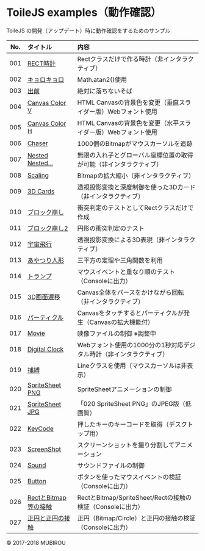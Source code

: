 # ToileJS examples（動作確認）
ToileJS の開発（アップデート）時に動作確認をするためのサンプル

|No.|タイトル|内容|
|:--:|:--|:--|
|001|[RECT時計](https://TakashiNishimura.github.io/ToileJS/examples/html/001.html)|Rectクラスだけで作る時計（非インタラクティブ）|
|002|[キョロキョロ](https://TakashiNishimura.github.io/ToileJS/examples/html/002.html)|Math.atan2()使用|
|003|[出前](https://TakashiNishimura.github.io/ToileJS/examples/html/003.html)|絶対に落ちないそば|
|004|[Canvas Color V](https://TakashiNishimura.github.io/ToileJS/examples/html/004.html)|HTML Canvasの背景色を変更（垂直スライダー版）Webフォント使用|
|005|[Canvas Color H](https://TakashiNishimura.github.io/ToileJS/examples/html/005.html)|HTML Canvasの背景色を変更（水平スライダー版）Webフォント使用|
|006|[Chaser](https://TakashiNishimura.github.io/ToileJS/examples/html/006.html)|1000個のBitmapがマウスカーソルを追跡|
|007|[Nested Nested...](https://TakashiNishimura.github.io/ToileJS/examples/html/007.html)|無限の入れ子とグローバル座標位置の取得が可能（非インタラクティブ）|
|008|[Scaling](https://TakashiNishimura.github.io/ToileJS/examples/html/008.html)|Bitmapの拡大縮小（非インタラクティブ）|
|009|[3D Cards](https://TakashiNishimura.github.io/ToileJS/examples/html/009.html)|透視投影変換と深度制御を使った3Dカード（非インタラクティブ）|
|010|[ブロック崩し](https://TakashiNishimura.github.io/ToileJS/examples/html/010.html)|衝突判定のテストとしてRectクラスだけで作成|
|011|[ブロック崩し2](https://TakashiNishimura.github.io/ToileJS/examples/html/011.html)|円形の衝突判定のテスト|
|012|[宇宙飛行](https://TakashiNishimura.github.io/ToileJS/examples/html/012.html)|透視投影変換による3D表現（非インタラクティブ）|
|013|[あやつり人形](https://TakashiNishimura.github.io/ToileJS/examples/html/013.html)|三平方の定理や三角関数を利用|
|014|[トランプ](https://TakashiNishimura.github.io/ToileJS/examples/html/014.html)|マウスイベントと重なり順のテスト（Consoleに出力）|
|015|[3D画面遷移](https://TakashiNishimura.github.io/ToileJS/examples/html/015.html)|Canvas全体をパースをかけながら回転（非インタラクティブ）|
|016|[パーティクル](https://TakashiNishimura.github.io/ToileJS/examples/html/016.html)|Canvasをタッチするとパーティクルが発生（Canvasの拡大機能付）|
|017|[Movie](https://TakashiNishimura.github.io/ToileJS/examples/html/017.html)|映像ファイルの制御 ※調整中|
|018|[Digital Clock](https://TakashiNishimura.github.io/ToileJS/examples/html/018.html)|Webフォント使用の1000分の1秒対応デジタル時計（非インタラクティブ）|
|019|[捕縛](https://TakashiNishimura.github.io/ToileJS/examples/html/019.html)|Lineクラスを使用（マウスカーソルは非表示）|
|020|[SpriteSheet PNG](https://TakashiNishimura.github.io/ToileJS/examples/html/020.html)|SpriteSheetアニメーションの制御|
|021|[SpriteSheet JPG](https://TakashiNishimura.github.io/ToileJS/examples/html/021.html)|「020 SpriteSheet PNG」のJPEG版（低画質）|
|022|[KeyCode](https://TakashiNishimura.github.io/ToileJS/examples/html/022.html)|押したキーのキーコードを取得（デスクトップ用）|
|023|[ScreenShot](https://TakashiNishimura.github.io/ToileJS/examples/html/023.html)|スクリーンショットを撮り分割してアニメーション|
|024|[Sound](https://TakashiNishimura.github.io/ToileJS/examples/html/024.html)|サウンドファイルの制御|
|025|[Button](https://TakashiNishimura.github.io/ToileJS/examples/html/025.html)|ボタンを使ったマウスイベントの検証（Consoleに出力）|
|026|[RectとBitmap等の接触](https://TakashiNishimura.github.io/ToileJS/examples/html/026.html)|RectとBitmap/SpriteSheet/Rectの接触の検証（Consoleに出力）|
|027|[正円と正円の接触](https://TakashiNishimura.github.io/ToileJS/examples/html/027.html)|正円（Bitmap/Circle）と正円の接触の検証（Consoleに出力）|

© 2017-2018 MUBIROU